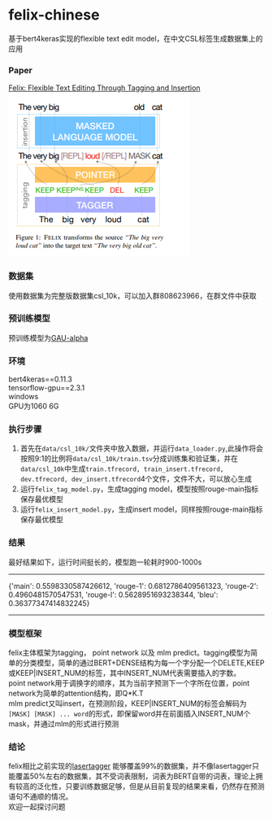 # felix-chinese
基于bert4keras实现的flexible text edit model，在中文CSL标签生成数据集上的应用

### Paper
[Felix: Flexible Text Editing Through Tagging and Insertion](https://arxiv.org/pdf/2003.10687.pdf)  
![img.png](pic/img.png)

### 数据集
使用数据集为完整版数据集csl_10k，可以加入群808623966，在群文件中获取

### 预训练模型
预训练模型为[GAU-alpha](https://github.com/ZhuiyiTechnology/GAU-alpha)

### 环境
bert4keras==0.11.3  
tensorflow-gpu==2.3.1  
windows  
GPU为1060 6G

### 执行步骤
1. 首先在`data/csl_10k/`文件夹中放入数据，并运行`data_loader.py`,此操作将会按照9:1的比例将`data/csl_10k/train.tsv`分成训练集和验证集，并在`data/csl_10k`中生成`train.tfrecord, train_insert.tfrecord, dev.tfrecord, dev_insert.tfrecord`4个文件，文件不大，可以放心生成  
2. 运行`felix_tag_model.py`，生成tagging model，模型按照rouge-main指标保存最优模型
3. 运行`felix_insert_model.py`，生成insert model，同样按照rouge-main指标保存最优模型

### 结果
最好结果如下，运行时间挺长的，模型跑一轮耗时900-1000s
***
{'main': 0.5598330587426612, 'rouge-1': 0.6812786409561323, 'rouge-2': 0.4960481570547531, 'rouge-l': 0.5628951693238344, 'bleu': 0.36377347414832245}
***

### 模型框架
felix主体框架为tagging， point network 以及 mlm predict。tagging模型为简单的分类模型，简单的通过BERT+DENSE结构为每一个字分配一个DELETE,KEEP或KEEP|INSERT_NUM的标签，其中INSERT_NUM代表需要插入的字数。  
point network用于调换字的顺序，其为当前字预测下一个字所在位置，point network为简单的attention结构，即Q*K.T  
mlm predict又叫insert，在预测阶段，KEEP|INSERT_NUM的标签会解码为`[MASK] [MASK] ... word`的形式，即保留word并在前面插入INSERT_NUM个mask，并通过mlm的形式进行预测


### 结论
felix相比之前实现的[lasertagger](https://github.com/hanggun/lasertagger-chinese) 能够覆盖99%的数据集，并不像lasertagger只能覆盖50%左右的数据集，其不受词表限制，词表为BERT自带的词表，理论上拥有较高的泛化性，只要训练数据足够，但是从目前复现的结果来看，仍然存在预测语句不通顺的情况。  
欢迎一起探讨问题
